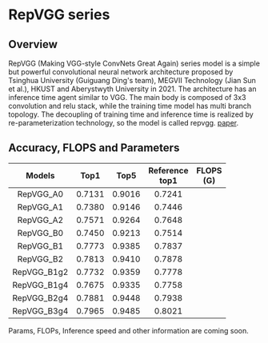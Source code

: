 # RepVGG series

## Overview

RepVGG (Making VGG-style ConvNets Great Again) series model is a simple but powerful convolutional neural network architecture proposed by Tsinghua University (Guiguang Ding's team), MEGVII Technology (Jian Sun et al.), HKUST and Aberystwyth University in 2021. The architecture has an inference time agent similar to VGG. The main body is composed of 3x3 convolution and relu stack, while the training time model has multi branch topology. The decoupling of training time and inference time is realized by re-parameterization technology, so the model is called repvgg. [paper](https://arxiv.org/abs/2101.03697).

## Accuracy, FLOPS and Parameters

| Models | Top1 | Top5 | Reference<br>top1| FLOPS<br>(G) |
|:--:|:--:|:--:|:--:|:--:|
| RepVGG_A0 | 0.7131 | 0.9016 | 0.7241 |     |
| RepVGG_A1 | 0.7380 | 0.9146 | 0.7446 |     |
| RepVGG_A2 | 0.7571 | 0.9264 | 0.7648 |     |
| RepVGG_B0 | 0.7450 | 0.9213 | 0.7514 |     |
| RepVGG_B1 | 0.7773 | 0.9385 | 0.7837 |     |
| RepVGG_B2 | 0.7813 | 0.9410 | 0.7878 |     |
| RepVGG_B1g2 | 0.7732 | 0.9359 | 0.7778 |    |
| RepVGG_B1g4 | 0.7675 | 0.9335 | 0.7758 |    |
| RepVGG_B2g4 | 0.7881 | 0.9448 | 0.7938 |    |
| RepVGG_B3g4 | 0.7965 | 0.9485 | 0.8021 |    |

Params, FLOPs, Inference speed and other information are coming soon.

